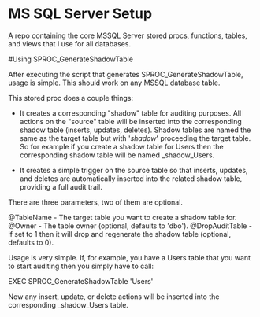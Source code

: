 # MS SQL Server Setup
A repo containing the core MSSQL Server stored procs, functions, tables, and views that I use for all databases.

#Using SPROC_GenerateShadowTable

After executing the script that generates SPROC_GenerateShadowTable, usage is simple. This should work on any MSSQL database table.

This stored proc does a couple things:

- It creates a corresponding "shadow" table for auditing purposes. All actions on the "source" table will be inserted into the corresponding shadow table (inserts, updates, deletes). Shadow tables are named the same as the target table but with '_shadow_' proceeding the target table. So for example if you create a shadow table for Users then the corresponding shadow table will be named _shadow_Users.

- It creates a simple trigger on the source table so that inserts, updates, and deletes are automatically inserted into the related shadow table, providing a full audit trail.

There are three parameters, two of them are optional.

@TableName - The target table you want to create a shadow table for.
@Owner - The table owner (optional, defaults to 'dbo').
@DropAuditTable - if set to 1 then it will drop and regenerate the shadow table (optional, defaults to 0).

Usage is very simple. If, for example, you have a Users table that you want to start auditing then you simply have to call:

EXEC SPROC_GenerateShadowTable 'Users'

Now any insert, update, or delete actions will be inserted into the corresponding _shadow_Users table.
